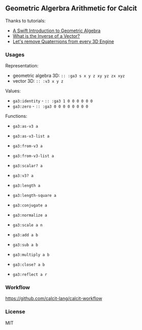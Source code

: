 ## Geometric Algerbra Arithmetic for Calcit

Thanks to tutorials:

- [A Swift Introduction to Geometric Algebra](https://www.youtube.com/watch?v=60z_hpEAtD8&pp=ygUSZ2VvbWV0cmljIGFsZ2VicmEg)
- [What is the Inverse of a Vector?](https://mattferraro.dev/posts/geometric-algebra)
- [Let's remove Quaternions from every 3D Engine](https://marctenbosch.com/quaternions/)

### Usages

Representation:

- geometric algebra 3D: `:: :ga3 s x y z xy yz zx xyz`
- vector 3D: `:: :v3 x y z`

Values:

- `ga3:identity` - `:: :ga3 1 0 0 0 0 0 0`
- `ga3:zero` - `:: :ga3 0 0 0 0 0 0 0 0`

Functions:

- `ga3:as-v3 a`
- `ga3:as-v3-list a`
- `ga3:from-v3 a`
- `ga3:from-v3-list a`

- `ga3:scalar? a`
- `ga3:v3? a`

- `ga3:length a`
- `ga3:length-square a`
- `ga3:conjugate a`
- `ga3:normalize a`

- `ga3:scale a n`

- `ga3:add a b`
- `ga3:sub a b`
- `ga3:multiply a b`
- `ga3:close? a b`
- `ga3:reflect a r`

### Workflow

https://github.com/calcit-lang/calcit-workflow

### License

MIT
